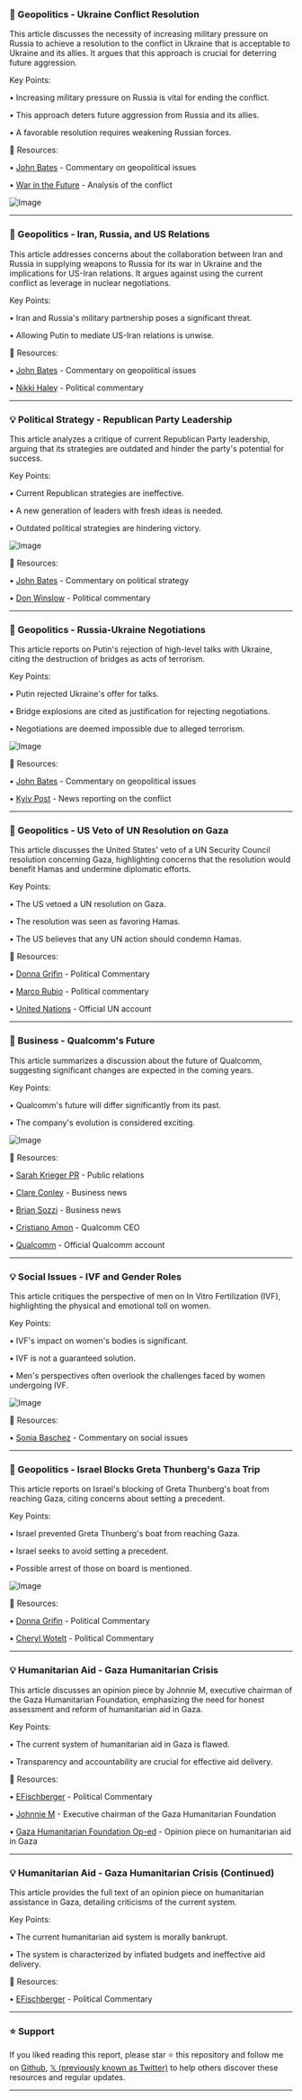 ### 🤖 Geopolitics - Ukraine Conflict Resolution

This article discusses the necessity of increasing military pressure on Russia to achieve a resolution to the conflict in Ukraine that is acceptable to Ukraine and its allies.  It argues that this approach is crucial for deterring future aggression.

Key Points:

• Increasing military pressure on Russia is vital for ending the conflict.


• This approach deters future aggression from Russia and its allies.


• A favorable resolution requires weakening Russian forces.



🔗 Resources:

• [John Bates](https://x.com/johnbates) -  Commentary on geopolitical issues


• [War in the Future](https://x.com/WarintheFuture) - Analysis of the conflict


![Image](https://pbs.twimg.com/amplify_video_thumb/1930273518157017088/img/pevTTLnTeAt-ZUwp.jpg)


---

### 🤖 Geopolitics - Iran, Russia, and US Relations

This article addresses concerns about the collaboration between Iran and Russia in supplying weapons to Russia for its war in Ukraine and the implications for US-Iran relations.  It argues against using the current conflict as leverage in nuclear negotiations.

Key Points:

• Iran and Russia's military partnership poses a significant threat.


• Allowing Putin to mediate US-Iran relations is unwise.



🔗 Resources:

• [John Bates](https://x.com/johnbates) - Commentary on geopolitical issues


• [Nikki Haley](https://x.com/NikkiHaley) -  Political commentary


---

### 💡 Political Strategy - Republican Party Leadership

This article analyzes a critique of current Republican Party leadership, arguing that its strategies are outdated and hinder the party's potential for success.

Key Points:

• Current Republican strategies are ineffective.


•  A new generation of leaders with fresh ideas is needed.


• Outdated political strategies are hindering victory.



![Image](https://pbs.twimg.com/amplify_video_thumb/1930303487281139712/img/ObnBlkuafH_Yi15r.jpg)

🔗 Resources:

• [John Bates](https://x.com/johnbates) - Commentary on political strategy


• [Don Winslow](https://x.com/donwinslow) - Political commentary


---

### 🤖 Geopolitics - Russia-Ukraine Negotiations

This article reports on Putin's rejection of high-level talks with Ukraine, citing the destruction of bridges as acts of terrorism.

Key Points:

• Putin rejected Ukraine's offer for talks.


•  Bridge explosions are cited as justification for rejecting negotiations.


•  Negotiations are deemed impossible due to alleged terrorism.



![Image](https://pbs.twimg.com/amplify_video_thumb/1930270912076492800/img/jMMM6rHffew2LSX8.jpg)

🔗 Resources:

• [John Bates](https://x.com/johnbates) - Commentary on geopolitical issues


• [Kyiv Post](https://x.com/KyivPost) - News reporting on the conflict


---

### 🤖 Geopolitics - US Veto of UN Resolution on Gaza

This article discusses the United States' veto of a UN Security Council resolution concerning Gaza, highlighting concerns that the resolution would benefit Hamas and undermine diplomatic efforts.

Key Points:

• The US vetoed a UN resolution on Gaza.


• The resolution was seen as favoring Hamas.


• The US believes that any UN action should condemn Hamas.



🔗 Resources:

• [Donna Grifin](https://x.com/Donna_Grif) - Political Commentary


• [Marco Rubio](https://x.com/SecRubio) -  Political commentary


• [United Nations](https://x.com/UN) - Official UN account



---

### 🤖 Business - Qualcomm's Future

This article summarizes a discussion about the future of Qualcomm, suggesting significant changes are expected in the coming years.

Key Points:

• Qualcomm's future will differ significantly from its past.


• The company's evolution is considered exciting.



![Image](https://pbs.twimg.com/media/GsoODNGasAAkqLK?format=jpg&name=small)

🔗 Resources:

• [Sarah Krieger PR](https://x.com/SarahKriegerPR) - Public relations


• [Clare Conley](https://x.com/Clareconley) - Business news


• [Brian Sozzi](https://x.com/BrianSozzi) - Business news


• [Cristiano Amon](https://x.com/cristianoamon) - Qualcomm CEO


• [Qualcomm](https://x.com/Qualcomm) - Official Qualcomm account



---

### 💡 Social Issues - IVF and Gender Roles

This article critiques the perspective of men on In Vitro Fertilization (IVF), highlighting the physical and emotional toll on women.

Key Points:

• IVF's impact on women's bodies is significant.


• IVF is not a guaranteed solution.


• Men's perspectives often overlook the challenges faced by women undergoing IVF.


![Image](https://pbs.twimg.com/media/GsnUYA6XoAAa3vO?format=jpg&name=small)

🔗 Resources:

• [Sonia Baschez](https://x.com/SoniaBaschez) - Commentary on social issues


---

### 🤖 Geopolitics - Israel Blocks Greta Thunberg's Gaza Trip

This article reports on Israel's blocking of Greta Thunberg's boat from reaching Gaza, citing concerns about setting a precedent.

Key Points:

• Israel prevented Greta Thunberg's boat from reaching Gaza.


•  Israel seeks to avoid setting a precedent.


•  Possible arrest of those on board is mentioned.



![Image](https://pbs.twimg.com/media/GsnsedPWEAAfKq6?format=jpg&name=small)

🔗 Resources:

• [Donna Grifin](https://x.com/Donna_Grif) - Political Commentary


• [Cheryl WoteIt](https://x.com/CherylWroteIt) - Political Commentary


---

### 💡 Humanitarian Aid - Gaza Humanitarian Crisis

This article discusses an opinion piece by Johnnie M, executive chairman of the Gaza Humanitarian Foundation, emphasizing the need for honest assessment and reform of humanitarian aid in Gaza.

Key Points:

• The current system of humanitarian aid in Gaza is flawed.


•  Transparency and accountability are crucial for effective aid delivery.



🔗 Resources:

• [EFischberger](https://x.com/EFischberger) - Political Commentary


• [Johnnie M](https://x.com/JohnnieM) - Executive chairman of the Gaza Humanitarian Foundation


• [Gaza Humanitarian Foundation Op-ed](https://t.co/paJxtGH50e) -  Opinion piece on humanitarian aid in Gaza


---

### 💡 Humanitarian Aid - Gaza Humanitarian Crisis (Continued)

This article provides the full text of an opinion piece on humanitarian assistance in Gaza, detailing criticisms of the current system.

Key Points:

• The current humanitarian aid system is morally bankrupt.


•  The system is characterized by inflated budgets and ineffective aid delivery.


🔗 Resources:

• [EFischberger](https://x.com/EFischberger) - Political Commentary


---

### ⭐️ Support

If you liked reading this report, please star ⭐️ this repository and follow me on [Github](https://github.com/Drix10), [𝕏 (previously known as Twitter)](https://x.com/DRIX_10_) to help others discover these resources and regular updates.

---